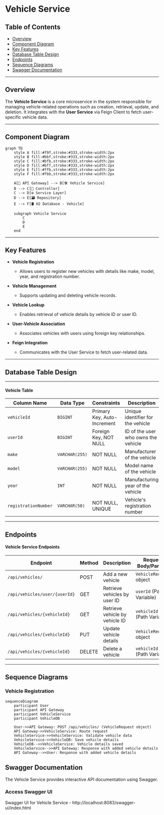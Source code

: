 # Vehicle Service

## Table of Contents

- [Overview](#overview)
- [Component Diagram](#component-diagram)
- [Key Features](#key-features)
- [Database Table Design](#database-table-design)
- [Endpoints](#endpoints)
- [Sequence Diagrams](#sequence-diagrams)
- [Swagger Documentation](#swagger-documentation)

---

## Overview

The **Vehicle Service** is a core microservice in the system responsible for managing vehicle-related operations such as creation, retrieval, update, and deletion. It integrates with the **User Service** via Feign Client to fetch user-specific vehicle data.

---

## Component Diagram

```mermaid
graph TD
    style A fill:#f9f,stroke:#333,stroke-width:2px
    style B fill:#bbf,stroke:#333,stroke-width:2px
    style C fill:#bfb,stroke:#333,stroke-width:2px
    style D fill:#bff,stroke:#333,stroke-width:2px
    style E fill:#ffb,stroke:#333,stroke-width:2px
    style F fill:#fbb,stroke:#333,stroke-width:2px
 
    A[📡 API Gateway] --> B[🛠️ Vehicle Service]
    B --> C[📂 Controller]
    C --> D[⚙️ Service Layer]
    D --> E[🗃️ Repository]
    E --> F[🛢️ H2 Database - Vehicle]
 
    subgraph Vehicle Service
        C
        D
        E
    end
```
---

## Key Features
- **Vehicle Registration**
    - Allows users to register new vehicles with details like make, model, year, and registration number.

- **Vehicle Management**
    - Supports updating and deleting vehicle records.

- **Vehicle Lookup**
    - Enables retrieval of vehicle details by vehicle ID or user ID.

- **User-Vehicle Association**
    - Associates vehicles with users using foreign key relationships.

- **Feign Integration**
    - Communicates with the User Service to fetch user-related data.

---

## Database Table Design
---
#### Vehicle Table

| Column Name         | Data Type      | Constraints                 | Description                             |
|---------------------|----------------|------------------------------|-----------------------------------------|
| `vehicleId`         | `BIGINT`       | Primary Key, Auto-Increment | Unique identifier for the vehicle       |
| `userId`            | `BIGINT`       | Foreign Key, NOT NULL       | ID of the user who owns the vehicle     |
| `make`              | `VARCHAR(255)` | NOT NULL                    | Manufacturer of the vehicle             |
| `model`             | `VARCHAR(255)` | NOT NULL                    | Model name of the vehicle               |
| `year`              | `INT`          | NOT NULL                    | Manufacturing year of the vehicle       |
| `registrationNumber`| `VARCHAR(50)`  | NOT NULL, UNIQUE            | Vehicle's registration number           |

---

## Endpoints

#### Vehicle Service Endpoints

| Endpoint                                | Method | Description                        | Request Body/Params         |
|-----------------------------------------|--------|------------------------------------|------------------------------|
| `/api/vehicles/`                        | POST   | Add a new vehicle                  | `VehicleRequest` object      |
| `/api/vehicles/user/{userId}`           | GET    | Retrieve vehicles by user ID       | `userId` (Path Variable)     |
| `/api/vehicles/{vehicleId}`             | GET    | Retrieve vehicle by vehicle ID     | `vehicleId` (Path Variable)  |
| `/api/vehicles/{vehicleId}`             | PUT    | Update vehicle details             | `VehicleRequest` object      |
| `/api/vehicles/{vehicleId}`             | DELETE | Delete a vehicle                   | `vehicleId` (Path Variable)  |

---

## Sequence Diagrams

### Vehicle Registration

```mermaid
sequenceDiagram
    participant User
    participant API Gateway
    participant VehicleService
    participant VehicleDB

    User->>API Gateway: POST /api/vehicles/ (VehicleRequest object)
    API Gateway->>VehicleService: Route request
    VehicleService->>VehicleService: Validate vehicle data
    VehicleService->>VehicleDB: Save vehicle details
    VehicleDB-->>VehicleService: Vehicle details saved
    VehicleService-->>API Gateway: Response with added vehicle details
    API Gateway-->>User: Response with added vehicle details
```

## Swagger Documentation
The Vehicle Service provides interactive API documentation using Swagger.

### Access Swagger UI
Swagger UI for Vehicle Service
    - http://localhost:8083/swagger-ui/index.html
